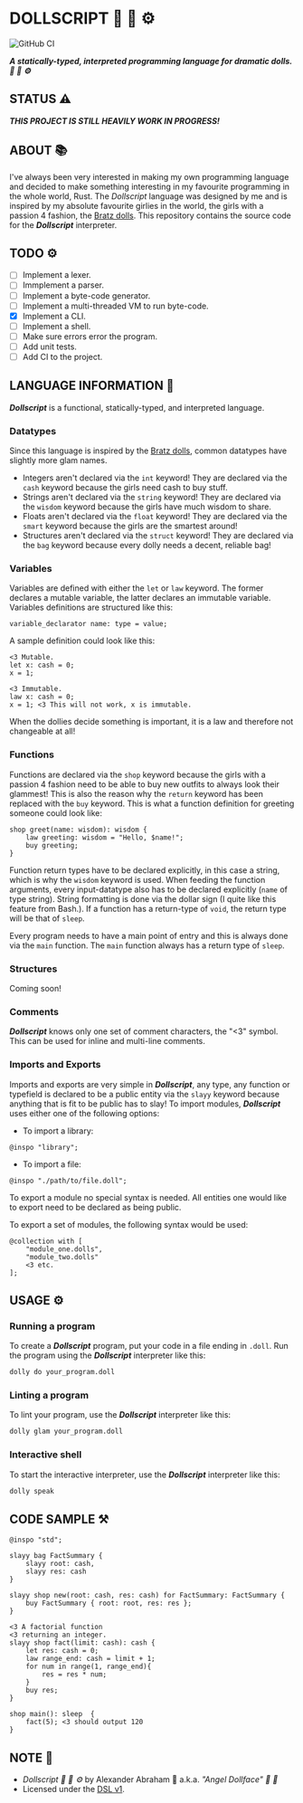 # DOLLSCRIPT :dolls: :ribbon: :gear:

![GitHub CI](https://github.com/angeldollface/dollscript/actions/workflows/rust.yml/badge.svg)

***A statically-typed, interpreted programming language for dramatic dolls. :dolls: :ribbon: :gear:***

## STATUS :warning:

***THIS PROJECT IS STILL HEAVILY WORK IN PROGRESS!***

## ABOUT :books:

I've always been very interested in making my own programming language and decided to make something interesting in my favourite programming in the whole world, Rust. The *Dollscript* language was designed by me and is inspired by my absolute favourite girlies in the world, the girls with a passion 4 fashion, the [Bratz dolls](https://bratz.com). This repository contains the source code for the ***Dollscript*** interpreter.

## TODO :gear:

- [ ] Implement a lexer.
- [ ] Immplement a parser.
- [ ] Implement a byte-code generator.
- [ ] Implement a multi-threaded VM to run byte-code.
- [x] Implement a CLI.
- [ ] Implement a shell.
- [ ] Make sure errors error the program.
- [ ] Add unit tests.
- [ ] Add CI to the project.

## LANGUAGE INFORMATION :book:

***Dollscript*** is a functional, statically-typed, and interpreted language. 
### Datatypes

Since this language is inspired by the [Bratz dolls](https://www.bratz.com/), common datatypes have slightly more glam names.

- Integers aren't declared via the `int` keyword! They are declared via the `cash` keyword because the girls need cash to buy stuff.
- Strings aren't declared via the `string` keyword! They are declared via the `wisdom` keyword because the girls have much wisdom to share.
- Floats aren't declared via the `float` keyword! They are declared via the `smart` keyword because the girls are the smartest around!
- Structures aren't declared via the `struct` keyword! They are declared via the `bag` keyword because every dolly needs a decent, reliable bag!

### Variables

Variables are defined with either the `let` or `law` keyword. The former declares a mutable variable, the latter declares an immutable variable. Variables definitions are structured like this:

```Text
variable_declarator name: type = value;
```

A sample definition could look like this:

```Text
<3 Mutable.
let x: cash = 0;
x = 1;

<3 Immutable.
law x: cash = 0;
x = 1; <3 This will not work, x is immutable.
```

When the dollies decide something is important, it is a law and therefore not changeable at all!

### Functions

Functions are declared via the `shop` keyword because the girls with a passion 4 fashion need to be able to buy new outfits to always look their glammest! This is also the reason why the `return` keyword has been replaced with the `buy` keyword. This is what a function definition for greeting someone could look like:

```Text
shop greet(name: wisdom): wisdom {
    law greeting: wisdom = "Hello, $name!";
    buy greeting;
}
```

Function return types have to be declared explicitly, in this case a string, which is why the `wisdom` keyword is used. When feeding the function arguments, every input-datatype also has to be declared explicitly (`name` of type string). String formatting is done via the dollar sign (I quite like this feature from Bash.). If a function has a return-type of `void`, the return type will be that of `sleep`.

Every program needs to have a main point of entry and this is always done via the `main` function. The `main` function always has a return type of `sleep`.

### Structures

Coming soon!

### Comments

***Dollscript*** knows only one set of comment characters, the "<3" symbol. This can be used for inline and multi-line comments.

### Imports and Exports

Imports and exports are very simple in ***Dollscript***, any type, any function or typefield is declared to be a public entity via the `slayy` keyword because anything that is fit to be public has to slay! To import modules, ***Dollscript*** uses either one of the following options:

- To import a library:

```Text
@inspo "library";
```

- To import a file:

```Text
@inspo "./path/to/file.doll";
```

To export a module no special syntax is needed. All entities one would like to export need to be declared as being public.

To export a set of modules, the following syntax would be used:

```Text
@collection with [
    "module_one.dolls",
    "module_two.dolls"
    <3 etc.
];
```

## USAGE :gear:

### Running a program

To create a ***Dollscript*** program, put your code in a file ending in `.doll`. Run the program using the ***Dollscript*** interpreter like this:

```Bash
dolly do your_program.doll
```

### Linting a program

To lint your program, use the ***Dollscript*** interpreter like this:

```Bash
dolly glam your_program.doll
```

### Interactive shell

To start the interactive interpreter, use the ***Dollscript*** interpreter like this:

```Bash
dolly speak
```

## CODE SAMPLE :hammer_and_pick:

```Text
@inspo "std";

slayy bag FactSummary {
    slayy root: cash,
    slayy res: cash
}

slayy shop new(root: cash, res: cash) for FactSummary: FactSummary {
    buy FactSummary { root: root, res: res };
}

<3 A factorial function
<3 returning an integer.
slayy shop fact(limit: cash): cash {
    let res: cash = 0;
    law range_end: cash = limit + 1;
    for num in range(1, range_end){
        res = res * num;
    }
    buy res;
}

shop main(): sleep  {
    fact(5); <3 should output 120
}
```

## NOTE :scroll:

- *Dollscript :dolls: :ribbon: :gear:* by Alexander Abraham :black_heart: a.k.a. *"Angel Dollface" :dolls: :ribbon:*
- Licensed under the [DSL v1](https://github.com/angeldollface/doll-software-license).
